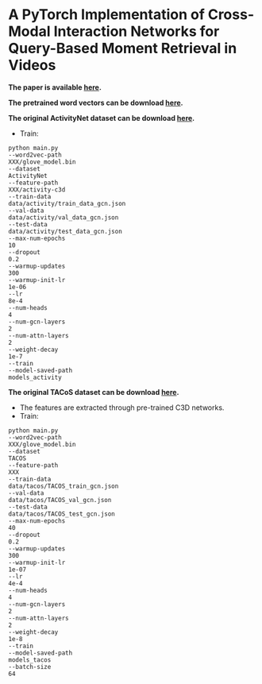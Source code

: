 # A PyTorch Implementation of Cross-Modal Interaction Networks for Query-Based Moment Retrieval in Videos

**The paper is available [here](https://arxiv.org/abs/1906.02497).**

**The pretrained word vectors can be download [here](https://nlp.stanford.edu/projects/glove/).**

**The original ActivityNet dataset can be download [here](http://activity-net.org/download.html).**
+ Train:
```
python main.py
--word2vec-path
XXX/glove_model.bin
--dataset
ActivityNet
--feature-path
XXX/activity-c3d
--train-data
data/activity/train_data_gcn.json
--val-data
data/activity/val_data_gcn.json
--test-data
data/activity/test_data_gcn.json
--max-num-epochs
10
--dropout
0.2
--warmup-updates
300
--warmup-init-lr
1e-06
--lr
8e-4
--num-heads
4
--num-gcn-layers
2
--num-attn-layers
2
--weight-decay
1e-7
--train
--model-saved-path
models_activity
```

**The original TACoS dataset can be download [here](http://www.coli.uni-saarland.de/projects/smile/page.php?id=tacos).**
+ The features are extracted through pre-trained C3D networks.
+ Train:
```
python main.py
--word2vec-path
XXX/glove_model.bin
--dataset
TACOS
--feature-path
XXX
--train-data
data/tacos/TACOS_train_gcn.json
--val-data
data/tacos/TACOS_val_gcn.json
--test-data
data/tacos/TACOS_test_gcn.json
--max-num-epochs
40
--dropout
0.2
--warmup-updates
300
--warmup-init-lr
1e-07
--lr
4e-4
--num-heads
4
--num-gcn-layers
2
--num-attn-layers
2
--weight-decay
1e-8
--train
--model-saved-path
models_tacos
--batch-size
64
```

